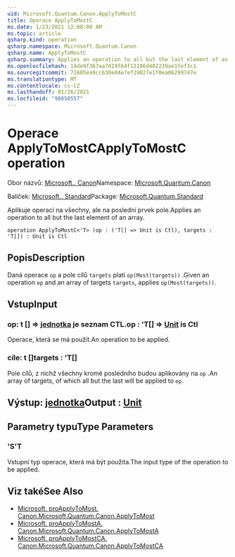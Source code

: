 ```yaml
---
uid: Microsoft.Quantum.Canon.ApplyToMostC
title: Operace ApplyToMostC
ms.date: 1/23/2021 12:00:00 AM
ms.topic: article
qsharp.kind: operation
qsharp.namespace: Microsoft.Quantum.Canon
qsharp.name: ApplyToMostC
qsharp.summary: Applies an operation to all but the last element of an array.
ms.openlocfilehash: 14de9f367aa7d19f64f13186d402239ae1fef3c1
ms.sourcegitcommit: 71605ea9cc630e84e7ef29027e1f0ea06299747e
ms.translationtype: MT
ms.contentlocale: cs-CZ
ms.lasthandoff: 01/26/2021
ms.locfileid: "98850557"
---
```

# <a name="applytomostc-operation"></a><span data-ttu-id="e3a43-102">Operace ApplyToMostC</span><span class="sxs-lookup"><span data-stu-id="e3a43-102">ApplyToMostC operation</span></span>

<span data-ttu-id="e3a43-103">Obor názvů: [Microsoft.. Canon](xref:Microsoft.Quantum.Canon)</span><span class="sxs-lookup"><span data-stu-id="e3a43-103">Namespace: [Microsoft.Quantum.Canon](xref:Microsoft.Quantum.Canon)</span></span>

<span data-ttu-id="e3a43-104">Balíček: [Microsoft.. Standard](https://nuget.org/packages/Microsoft.Quantum.Standard)</span><span class="sxs-lookup"><span data-stu-id="e3a43-104">Package: [Microsoft.Quantum.Standard](https://nuget.org/packages/Microsoft.Quantum.Standard)</span></span>


<span data-ttu-id="e3a43-105">Aplikuje operaci na všechny, ale na poslední prvek pole.</span><span class="sxs-lookup"><span data-stu-id="e3a43-105">Applies an operation to all but the last element of an array.</span></span>

```qsharp
operation ApplyToMostC<'T> (op : ('T[] => Unit is Ctl), targets : 'T[]) : Unit is Ctl
```


## <a name="description"></a><span data-ttu-id="e3a43-106">Popis</span><span class="sxs-lookup"><span data-stu-id="e3a43-106">Description</span></span>

<span data-ttu-id="e3a43-107">Daná operace `op` a pole cílů `targets` platí `op(Most(targets))` .</span><span class="sxs-lookup"><span data-stu-id="e3a43-107">Given an operation `op` and an array of targets `targets`, applies `op(Most(targets))`.</span></span>

## <a name="input"></a><span data-ttu-id="e3a43-108">Vstup</span><span class="sxs-lookup"><span data-stu-id="e3a43-108">Input</span></span>

### <a name="op--t--unit--is-ctl"></a><span data-ttu-id="e3a43-109">op: t [] => [jednotka](xref:microsoft.quantum.lang-ref.unit)  je seznam CTL.</span><span class="sxs-lookup"><span data-stu-id="e3a43-109">op : 'T[] => [Unit](xref:microsoft.quantum.lang-ref.unit)  is Ctl</span></span>

<span data-ttu-id="e3a43-110">Operace, která se má použít.</span><span class="sxs-lookup"><span data-stu-id="e3a43-110">An operation to be applied.</span></span>


### <a name="targets--t"></a><span data-ttu-id="e3a43-111">cíle: t []</span><span class="sxs-lookup"><span data-stu-id="e3a43-111">targets : 'T[]</span></span>

<span data-ttu-id="e3a43-112">Pole cílů, z nichž všechny kromě posledního budou aplikovány na `op` .</span><span class="sxs-lookup"><span data-stu-id="e3a43-112">An array of targets, of which all but the last will be applied to `op`.</span></span>



## <a name="output--unit"></a><span data-ttu-id="e3a43-113">Výstup: [jednotka](xref:microsoft.quantum.lang-ref.unit)</span><span class="sxs-lookup"><span data-stu-id="e3a43-113">Output : [Unit](xref:microsoft.quantum.lang-ref.unit)</span></span>



## <a name="type-parameters"></a><span data-ttu-id="e3a43-114">Parametry typu</span><span class="sxs-lookup"><span data-stu-id="e3a43-114">Type Parameters</span></span>

### <a name="t"></a><span data-ttu-id="e3a43-115">'S</span><span class="sxs-lookup"><span data-stu-id="e3a43-115">'T</span></span>

<span data-ttu-id="e3a43-116">Vstupní typ operace, která má být použita.</span><span class="sxs-lookup"><span data-stu-id="e3a43-116">The input type of the operation to be applied.</span></span>

## <a name="see-also"></a><span data-ttu-id="e3a43-117">Viz také</span><span class="sxs-lookup"><span data-stu-id="e3a43-117">See Also</span></span>

- [<span data-ttu-id="e3a43-118">Microsoft. proApplyToMost. Canon.</span><span class="sxs-lookup"><span data-stu-id="e3a43-118">Microsoft.Quantum.Canon.ApplyToMost</span></span>](xref:Microsoft.Quantum.Canon.ApplyToMost)
- [<span data-ttu-id="e3a43-119">Microsoft. proApplyToMostA. Canon.</span><span class="sxs-lookup"><span data-stu-id="e3a43-119">Microsoft.Quantum.Canon.ApplyToMostA</span></span>](xref:Microsoft.Quantum.Canon.ApplyToMostA)
- [<span data-ttu-id="e3a43-120">Microsoft. proApplyToMostCA. Canon.</span><span class="sxs-lookup"><span data-stu-id="e3a43-120">Microsoft.Quantum.Canon.ApplyToMostCA</span></span>](xref:Microsoft.Quantum.Canon.ApplyToMostCA)